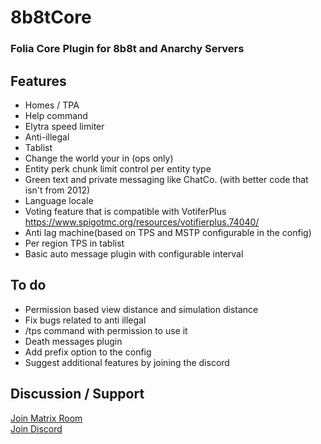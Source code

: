 # 8b8tCore
### Folia Core Plugin for 8b8t and Anarchy Servers
## Features
* Homes / TPA 
* Help command
* Elytra speed limiter
* Anti-illegal 
* Tablist 
* Change the world your in (ops only)
* Entity perk chunk limit control per entity type
* Green text and private messaging like ChatCo. (with better code that isn't from 2012)
* Language locale
* Voting feature that is compatible with VotiferPlus https://www.spigotmc.org/resources/votifierplus.74040/
* Anti lag machine(based on TPS and MSTP configurable in the config)
* Per region TPS in tablist
* Basic auto message plugin with configurable interval



## To do
* Permission based view distance and simulation distance
* Fix bugs related to anti illegal
* /tps command with permission to use it
* Death messages plugin
* Add prefix option to the config
* Suggest additional features by joining the discord

## Discussion / Support
<a href="https://matrix.to/#/#xera:matrix.xera.ca">Join Matrix Room</a>
<br>
<a href="https://discord.gg/EgfXQtUz5e"> Join Discord</a>
